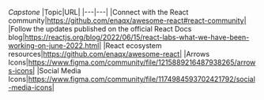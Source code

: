 *Capstone*
|Topic|URL|
|---|---|
|Connect with the React community|https://github.com/enaqx/awesome-react#react-community|
|Follow the updates published on the official React Docs blog|https://reactjs.org/blog/2022/06/15/react-labs-what-we-have-been-working-on-june-2022.html|
|React ecosystem resources|https://github.com/enaqx/awesome-react|
|Arrows Icons|https://www.figma.com/community/file/1215889216487938265/arrows-icons|
|Social Media Icons|https://www.figma.com/community/file/1174984593702421792/social-media-icons|